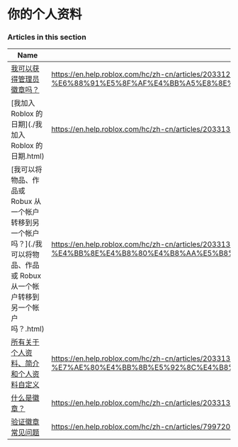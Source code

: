 # 你的个人资料  
### Articles in this section
Name|URL
-|-
[我可以获得管理员徽章吗？](./我可以获得管理员徽章吗？.html) |https://en.help.roblox.com/hc/zh-cn/articles/203312360-%E6%88%91%E5%8F%AF%E4%BB%A5%E8%8E%B7%E5%BE%97%E7%AE%A1%E7%90%86%E5%91%98%E5%BE%BD%E7%AB%A0%E5%90%97
[我加入 Roblox 的日期](./我加入 Roblox 的日期.html) |https://en.help.roblox.com/hc/zh-cn/articles/203313060-%E6%88%91%E5%8A%A0%E5%85%A5-Roblox-%E7%9A%84%E6%97%A5%E6%9C%9F
[我可以将物品、作品或 Robux 从一个帐户转移到另一个帐户吗？](./我可以将物品、作品或 Robux 从一个帐户转移到另一个帐户吗？.html) |https://en.help.roblox.com/hc/zh-cn/articles/203313090-%E6%88%91%E5%8F%AF%E4%BB%A5%E5%B0%86%E7%89%A9%E5%93%81-%E4%BD%9C%E5%93%81%E6%88%96-Robux-%E4%BB%8E%E4%B8%80%E4%B8%AA%E5%B8%90%E6%88%B7%E8%BD%AC%E7%A7%BB%E5%88%B0%E5%8F%A6%E4%B8%80%E4%B8%AA%E5%B8%90%E6%88%B7%E5%90%97
[所有关于个人资料、简介和个人资料自定义](./所有关于个人资料、简介和个人资料自定义.html) |https://en.help.roblox.com/hc/zh-cn/articles/203313660-%E6%89%80%E6%9C%89%E5%85%B3%E4%BA%8E%E4%B8%AA%E4%BA%BA%E8%B5%84%E6%96%99-%E7%AE%80%E4%BB%8B%E5%92%8C%E4%B8%AA%E4%BA%BA%E8%B5%84%E6%96%99%E8%87%AA%E5%AE%9A%E4%B9%89
[什么是徽章？](./什么是徽章？.html) |https://en.help.roblox.com/hc/zh-cn/articles/203313620-%E4%BB%80%E4%B9%88%E6%98%AF%E5%BE%BD%E7%AB%A0
[验证徽章常见问题](./验证徽章常见问题.html) |https://en.help.roblox.com/hc/zh-cn/articles/7997207259156-%E9%AA%8C%E8%AF%81%E5%BE%BD%E7%AB%A0%E5%B8%B8%E8%A7%81%E9%97%AE%E9%A2%98
